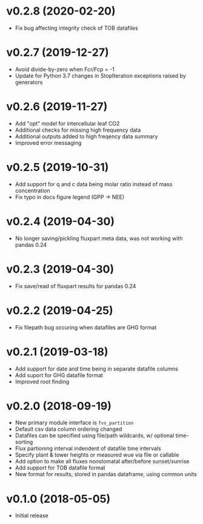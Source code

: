 # v0.2.8 (2020-02-20)
- Fix bug affecting integrity check of TOB datafiles

# v0.2.7 (2019-12-27)
- Avoid divide-by-zero when Fcr/Fcp = -1
- Update for Python 3.7 changes in StopIteration exceptions raised by generators

# v0.2.6 (2019-11-27)
- Add "opt" model for intercellular leaf CO2
- Additional checks for missing high frequency data
- Additional outputs added to high freqency data summary
- Improved error messaging

# v0.2.5 (2019-10-31)
- Add support for q and c data being molar ratio instead of mass concentration
- Fix typo in docs figure legend (GPP -> NEE)

# v0.2.4 (2019-04-30)
- No longer saving/pickling fluxpart meta data, was not working with pandas 0.24  

# v0.2.3 (2019-04-30)
- Fix save/read of fluxpart results for pandas 0.24  

# v0.2.2 (2019-04-25)
- Fix filepath bug occuring when datafiles are GHG format

# v0.2.1 (2019-03-18)
- Add support for date and time being in separate datafile columns
- Add suport for GHG datafile format
- Improved root finding 

# v0.2.0 (2018-09-19)
- New primary module interface is ``fvs_partition``
- Default csv data column ordering changed
- Datafiles can be specified using file/path wildcards, w/ optional time-sorting
- Flux partioning interval indendent of datafile time intervals 
- Specify plant & tower heights or measured wue via file or callable
- Add option to make all fluxes nonstomatal after/before sunset/sunrise
- Add support for TOB datafile format
- New format for results, stored in pandas dataframe, using common units

# v0.1.0 (2018-05-05)
- Initial release
